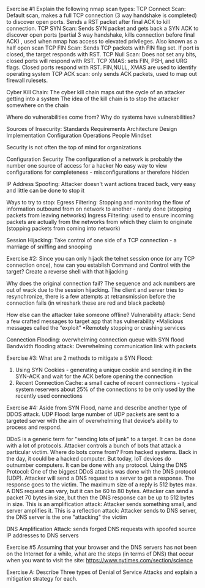 Exercise #1
Explain the following nmap scan types:
TCP Connect Scan: Default scan, makes a full TCP connection (3 way handshake is completed) to discover open ports. Sends a RST packet after final ACK to kill connection.
TCP SYN Scan: Sends SYN packet and gets back a SYN ACK to discover open ports (partial 3 way handshake, kills connection before final ACK) , used when nmap has access to elevated privileges. Also known as a half open scan
TCP FIN Scan: Sends TCP packets with FIN flag set. If port is closed, the target responds with RST. 
TCP Null Scan: Does not set any bits, closed ports will respond with RST.
TCP XMAS: sets FIN, PSH, and URG flags. Closed ports respond with RST.
FIN,NULL, XMAS are used to identify operating system
TCP ACK scan: only sends ACK packets, used to map out firewall rulesets.


Cyber Kill Chain: 
The cyber kill chain maps out the cycle of an attacker getting into a system
The idea of the kill chain is to stop the attacker somewhere on the chain


Where do vulnerabilities come from? Why do systems have vulnerabilities?

Sources of Insecurity:
Standards
Requirements
Architecture
Design
Implementation
Configuration
Operations
People
Mindset

Security is not often the top of mind for organizations

Configuration Security
The configuration of a network is probably the number one source of access for a hacker
No easy way to view configurations for completeness - misconfigurations ar therefore hidden

IP Address Spoofing: Attacker doesn't want actions traced back, very easy and little can be done to stop it

Ways to try to stop:
	Egress Filtering: Stopping and monitoring the flow of information outbound from on network to another - rarely done (stopping packets from leaving networks)
	Ingress Filtering: used to ensure incoming packets are actually from the networks from which they claim to originate (stopping packets from coming into network)

Session Hijacking: Take control of one side of a TCP connection - a marriage of sniffing and snooping

Exercise #2: Since you can only hijack the telnet session once (or any TCP connection once), how can you establish Command and Control with the target?
Create a reverse shell with that hijacking 

Why does the original connection fail?
The sequence and ack numbers are out of wack due to the session hijacking. The client and server tries to resynchronize, there is a few attempts at retransmission before the connection fails (in wireshark these are red and black packets)


How else can the attacker take someone offline?
Vulnerability attack: Send a few crafted messages to target app that has vulnerability
•Malicious messages called the “exploit”
•Remotely stopping or crashing services

Connection Flooding: overwhelming connection queue with SYN flood
Bandwidth flooding attack: Overwhelming communication link with packets


Exercise #3:
What are 2 methods to mitigate a SYN Flood:
1. Using SYN Cookies - generating a unique cookie and sending it in the SYN-ACK and wait for the ACK before opening the connection
2. Recent Connection Cache: a small cache of recent connections - typical system reservers about 25% of the connections to be only used by the recently used connections

Exercise #4:
Aside from SYN Flood, name and describe another type of DDOS attack.
UDP Flood: large number of UDP packets are sent to a targeted server with the aim of overwhelming that device's ability to process and respond. 

DDoS is a generic term for "sending lots of junk" to a target. It can be done with a lot of protocols.
Attacker controls a bunch of bots that attack a particular victim. 
Where do bots come from? From hacked systems. Back in the day, it could be a hacked computer. But today, IoT devices do outnumber computers.
It can be done with any protocol.
Using the DNS Protocol:
One of the biggest DDoS attacks was done with the DNS protocol (UDP).
Attacker will send a DNS request to a server to get a response. The response goes to the victim. The maximum size of a reply is 512 bytes max. A DNS request can vary, but it can be 60 to 80 bytes.
Attacker can send a packet 70 bytes in size, but then the DNS response can be up to 512 bytes in size. 
This is an amplification attack: Attacker sends something small, and server amplifies it. 
This is a reflection attack: Attacker sends to DNS server, the DNS server is the one "attacking" the victim

DNS Amplification Attack: sends forged DNS requests with spoofed source IP addresses to DNS servers

Exercise #5
Assuming that your browser and the DNS servers has not been on the Internet for a while, what are the steps (in terms of DNS) that occur when you want to visit the site: 
https://www.nytimes.com/section/science


Exercise A: Describe Three types of Denial of Service Attacks and explain a mitigation strategy for each.
